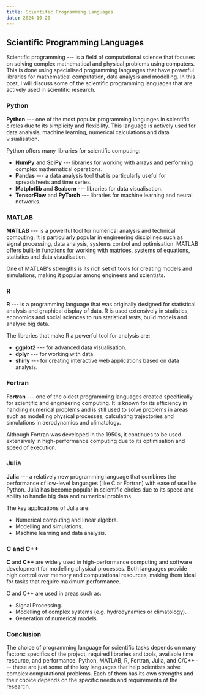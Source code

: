 ```yaml
---
title: Scientific Programming Languages
date: 2024-10-20
---
```


## Scientific Programming Languages

Scientific programming --- is a field of computational science that focuses on solving complex mathematical and physical problems using computers. This is done using specialised programming languages that have powerful libraries for mathematical computation, data analysis and modelling. In this post, I will discuss some of the scientific programming languages that are actively used in scientific research.

### Python

**Python** --- one of the most popular programming languages in scientific circles due to its simplicity and flexibility. This language is actively used for data analysis, machine learning, numerical calculations and data visualisation. 

Python offers many libraries for scientific computing:

- **NumPy** and **SciPy** --- libraries for working with arrays and performing complex mathematical operations.
- **Pandas** --- a data analysis tool that is particularly useful for spreadsheets and time series.
- **Matplotlib** and **Seaborn** --- libraries for data visualisation.
- **TensorFlow** and **PyTorch** --- libraries for machine learning and neural networks.

### MATLAB

**MATLAB** --- is a powerful tool for numerical analysis and technical computing. It is particularly popular in engineering disciplines such as signal processing, data analysis, systems control and optimisation. MATLAB offers built-in functions for working with matrices, systems of equations, statistics and data visualisation. 

One of MATLAB's strengths is its rich set of tools for creating models and simulations, making it popular among engineers and scientists.

### R

**R** --- is a programming language that was originally designed for statistical analysis and graphical display of data. R is used extensively in statistics, economics and social sciences to run statistical tests, build models and analyse big data.

The libraries that make R a powerful tool for analysis are:

- **ggplot2** --- for advanced data visualisation.
- **dplyr** --- for working with data.
- **shiny** --- for creating interactive web applications based on data analysis.

### Fortran

**Fortran** --- one of the oldest programming languages created specifically for scientific and engineering computing. It is known for its efficiency in handling numerical problems and is still used to solve problems in areas such as modelling physical processes, calculating trajectories and simulations in aerodynamics and climatology.

Although Fortran was developed in the 1950s, it continues to be used extensively in high-performance computing due to its optimisation and speed of execution.

### Julia

**Julia** --- a relatively new programming language that combines the performance of low-level languages (like C or Fortran) with ease of use like Python. Julia has become popular in scientific circles due to its speed and ability to handle big data and numerical problems.

The key applications of Julia are:

- Numerical computing and linear algebra.
- Modelling and simulations.
- Machine learning and data analysis.

### C and C++

**C** and **C++** are widely used in high-performance computing and software development for modelling physical processes. Both languages provide high control over memory and computational resources, making them ideal for tasks that require maximum performance.

C and C++ are used in areas such as:

- Signal Processing.
- Modelling of complex systems (e.g. hydrodynamics or climatology).
- Generation of numerical models.

### Conclusion

The choice of programming language for scientific tasks depends on many factors: specifics of the project, required libraries and tools, available time resource, and performance. Python, MATLAB, R, Fortran, Julia, and C/C++ --- these are just some of the key languages that help scientists solve complex computational problems. Each of them has its own strengths and their choice depends on the specific needs and requirements of the research.